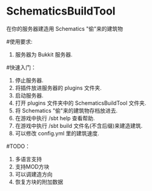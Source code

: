 # SchematicsBuildTool
在你的服务器建造用 Schematics "偷"来的建筑物

#使用要求:  
1. 服务器为 Bukkit 服务器.

#快速入门：  
1. 停止服务器.  
2. 将插件放进服务器的 plugins 文件夹.  
3. 启动服务器.  
4. 打开 plugins 文件夹中的 SchematicsBuildTool 文件夹.  
5. 将 Schematics "偷"来的建筑物存档放进去.  
6. 在游戏中执行 /sbt help 查看帮助.  
7. 在游戏中执行 /sbt build 文件名(不含后缀)来建造建筑.  
8. 可以修改 config.yml 里的建筑速度.  

#TODO：  
1. 多语言支持  
2. 支持MOD方块  
3. 可以调建造方向  
4. 恢复方块的附加数据
